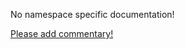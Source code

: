 No namespace specific documentation!

[Please add commentary!](https://github.com/arrdem/grimoire/edit/master/_includes/1.5.0/clojure.java.browse/index.md)

